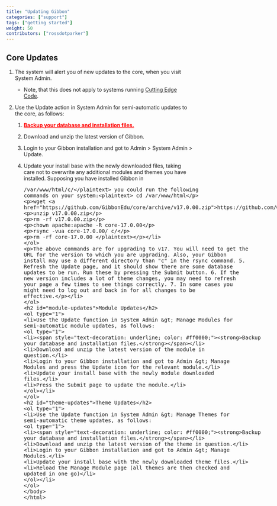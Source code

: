 ```yaml
---
title: "Updating Gibbon"
categories: ["support"]
tags: ["getting started"]
weight: 50
contributors: ["rossdotparker"]
---
```


## Core Updates

1.  The system will alert you of new updates to the core, when you visit System Admin.
    *   Note, that this does not apply to systems running [Cutting Edge Code](https://gibbonedu.org/cutting-edge-code/).
2.  Use the Update action in System Admin for semi-automatic updates to the core, as follows:
    1.  <span style="text-decoration: underline; color: #ff0000;">**Backup your database and installation files.**</span>
    2.  Download and unzip the latest version of Gibbon.
    3.  Login to your Gibbon installation and got to Admin > System Admin > Update.
    4.  Update your install base with the newly downloaded files, taking care not to overwrite any additional modules and themes you have installed.
    Supposing you have installed Gibbon in <plaintext>/var/www/html/c/</plaintext> you could run the following commands on your system:<plaintext>
        cd /var/www/html

        wget https://github.com/GibbonEdu/core/archive/v17.0.00.zip

        unzip v17.0.00.zip

        rm -rf v17.0.00.zip

        chown apache:apache -R core-17.0.00

        rsync -vua core-17.0.00/ c/

        rm -rf core-17.0.00
        </plaintext>
    
    The above commands are for upgrading to v17. You will need to get the URL for the version to which you are upgrading. Also, your Gibbon install may use a different directory than "c" in the rsync command.
    5.  Refresh the Update page, and it should show there are some database updates to be run. Run these by pressing the Submit button.
    6.  If the new version includes a lot of theme changes, you may need to refresh your page a few times to see things correctly.
    7.  In some cases you might need to log out and back in for all changes to be effective.

## Module Updates

1.  Use the Update function in System Admin > Manage Modules for semi-automatic module updates, as follows:
    1.  <span style="text-decoration: underline; color: #ff0000;">**Backup your database and installation files.**</span>
    2.  Download and unzip the latest version of the module in question.
    3.  Login to your Gibbon installation and got to Admin > Manage Modules and press the Update icon for the relevant module.
    4.  Update your install base with the newly module downloaded files.
    5.  Press the Submit page to update the module.

## Theme Updates

1.  Use the Update function in System Admin > Manage Themes for semi-automatic theme updates, as follows:
    1.  <span style="text-decoration: underline; color: #ff0000;">**Backup your database and installation files.**</span>
    2.  Download and unzip the latest version of the theme in question.
    3.  Login to your Gibbon installation and got to Admin > Manage Modules.
    4.  Update your install base with the newly downloaded theme files.
    5.  Reload the Manage Module page (all themes are then checked and updated in one go)
